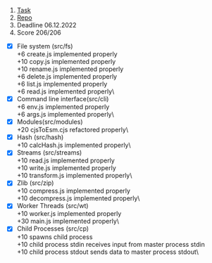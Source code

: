 1. [Task](https://github.com/AlreadyBored/nodejs-assignments/blob/main/assignments/nodejs-basics/assignment.md)
2. [Repo](https://github.com/polivodichka/nodejs-basics )
3. Deadline 06.12.2022
4. Score 206/206

 - [x] File system (src/fs)\
+6 create.js implemented properly\
+10 copy.js implemented properly\
+10 rename.js implemented properly\
+6 delete.js implemented properly\
+6 list.js implemented properly\
+6 read.js implemented properly\
- [x] Command line interface(src/cli)\
+6 env.js implemented properly\
+6 args.js implemented properly\
- [x] Modules(src/modules)\
+20 cjsToEsm.cjs refactored properly\
- [x] Hash (src/hash)\
+10 calcHash.js implemented properly\
- [x] Streams (src/streams)\
+10 read.js implemented properly\
+10 write.js implemented properly\
+10 transform.js implemented properly\
- [x] Zlib (src/zip)\
+10 compress.js implemented properly\
+10 decompress.js implemented properly\
- [x] Worker Threads (src/wt)\
+10 worker.js implemented properly\
+30 main.js implemented properly\
- [x] Child Processes (src/cp)\
+10 spawns child process\
+10 child process stdin receives input from master process stdin\
+10 child process stdout sends data to master process stdout\
